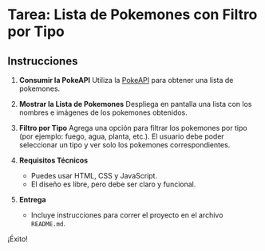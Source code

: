 # Tarea: Lista de Pokemones con Filtro por Tipo

## Instrucciones

1. **Consumir la PokeAPI**
   Utiliza la [PokeAPI](https://pokeapi.co/) para obtener una lista de pokemones.

2. **Mostrar la Lista de Pokemones**
   Despliega en pantalla una lista con los nombres e imágenes de los pokemones obtenidos.

3. **Filtro por Tipo**
   Agrega una opción para filtrar los pokemones por tipo (por ejemplo: fuego, agua, planta, etc.).
   El usuario debe poder seleccionar un tipo y ver solo los pokemones correspondientes.

4. **Requisitos Técnicos**
   - Puedes usar HTML, CSS y JavaScript.
   - El diseño es libre, pero debe ser claro y funcional.

5. **Entrega**
   - Incluye instrucciones para correr el proyecto en el archivo `README.md`.

¡Éxito!